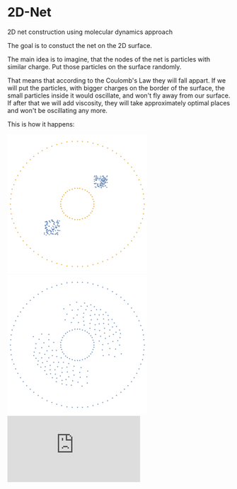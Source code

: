 # 2D-Net
2D net construction using molecular dynamics approach

The goal is to constuct the net on the 2D surface. 

The main idea is to imagine, that the nodes of the net is particles with similar charge.
Put those particles on the surface randomly. 

That means that according to the Coulomb's Law they will fall appart. 
If we will put the particles, with bigger charges on the border of the surface, the small particles inside it would oscillate, 
and won't fly away from our surface. If after that we will add viscosity, they will take approximately optimal places and 
won't be oscillating any more. 

This is how it happens:


![alt text](https://github.com/EkaterinaO/2D-Net/blob/master/step1.png)
![alt text](https://github.com/EkaterinaO/2D-Net/blob/master/step2.png)
![alt text](https://github.com/EkaterinaO/2D-Net/blob/master/step3.pdf)

